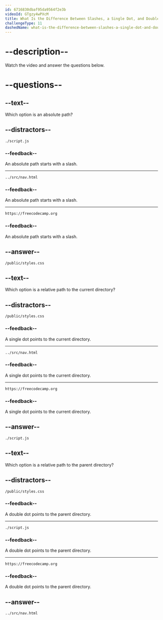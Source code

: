 ```yaml
---
id: 6716830dbaf95da9564f2e3b
videoId: GTgzy4wPXcM
title: What Is the Difference Between Slashes, a Single Dot, and Double Dot in Path Syntax?
challengeType: 11
dashedName: what-is-the-difference-between-slashes-a-single-dot-and-double-dot-in-path-syntax
---
```


# --description--

Watch the video and answer the questions below.

# --questions--

## --text--

Which option is an absolute path?

## --distractors--

`./script.js`

### --feedback--

An absolute path starts with a slash.

---

`../src/nav.html`

### --feedback--

An absolute path starts with a slash.

---

`https://freecodecamp.org`

### --feedback--

An absolute path starts with a slash.

## --answer--

`/public/styles.css`

## --text--

Which option is a relative path to the current directory?

## --distractors--

`/public/styles.css`

### --feedback--

A single dot points to the current directory.

---

`../src/nav.html`

### --feedback--

A single dot points to the current directory.

---

`https://freecodecamp.org`

### --feedback--

A single dot points to the current directory.

## --answer--

`./script.js`

## --text--

Which option is a relative path to the parent directory?

## --distractors--

`/public/styles.css`

### --feedback--

A double dot points to the parent directory.

---

`./script.js`

### --feedback--

A double dot points to the parent directory.

---

`https://freecodecamp.org`

### --feedback--

A double dot points to the parent directory.

## --answer--

`../src/nav.html`


